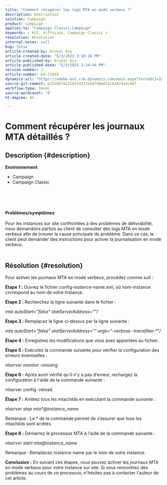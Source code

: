```yaml
---
title: "Comment récupérer les logs MTA en mode verbeux ?"
description: Description
solution: Campaign
product: Campaign
applies-to: "Campaign Classic,Campaign"
keywords: « KCS, diffusion, Campaign Classic »
resolution: Resolution
internal-notes: null
bug: false
article-created-by: Krunal Oza
article-created-date: "5/3/2023 3:10:10 PM"
article-published-by: Krunal Oza
article-published-date: "5/3/2023 3:14:44 PM"
version-number: 2
article-number: KA-21659
dynamics-url: "https://adobe-ent.crm.dynamics.com/main.aspx?forceUCI=1&pagetype=entityrecord&etn=knowledgearticle&id=5b313496-c4e9-ed11-a7c6-6045bd006b4b"
source-git-commit: e232067da72b5fd3f33e8798e873c01b243ac0d7
workflow-type: tm+mt
source-wordcount: '0'
ht-degree: 0%

---
```


# Comment récupérer les journaux MTA détaillés ?

## Description {#description}

<b>Environnement</b>
- Campaign
- Campaign Classic

<br><br> <br><br><b>Problèmes/symptômes</b><br><br>Pour les instances sur site confrontées à des problèmes de délivrabilité, nous demandons parfois au client de consulter des logs MTA en mode verbeux afin de trouver la cause principale du problème. Dans ce cas, le client peut demander des instructions pour activer la journalisation en mode verbeux.
<br> <br>

## Résolution {#resolution}


Pour activer les journaux MTA en mode verbeux, procédez comme suit :

<b>Étape 1 :</b>
Ouvrez le fichier config-instance-name.xml, où nom-instance correspond au nom de votre instance.

<b>Étape 2 :</b>
Recherchez la ligne suivante dans le fichier :

*mta autoStart=&quot;false&quot; statServerAddress=&quot;&quot;/*

<b>Étape 3 :</b>
Remplacez la ligne ci-dessus par la ligne suivante :

*mta autoStart=&quot;false&quot; statServerAddress=&quot;&quot; args=&quot;-verbose -tracefilter:\*&quot;/*

<b>Étape 4 :</b>
Enregistrez les modifications que vous avez apportées au fichier.

<b>Étape 5 :</b>
Exécutez la commande suivante pour vérifier la configuration des erreurs éventuelles :

*nlserver monitor -missing*

<b>Étape 6 :</b>
Après avoir vérifié qu&#39;il n&#39;y a pas d&#39;erreur, rechargez la configuration à l&#39;aide de la commande suivante :

nlserver config -reload 

<b>Étape 7 :</b>
Arrêtez tous les mtachilds en exécutant la commande suivante :

*nlserver stop mta\*@instance_name*

Remarque : Le \* de la commande permet de s’assurer que tous les mtachilds sont arrêtés.

<b>Étape 8 :</b>
Démarrez le processus MTA à l&#39;aide de la commande suivante :

*nlserver start mta@instance_name*

Remarque : Remplacez instance-name par le nom de votre instance.

<b>Conclusion :</b>
En suivant ces étapes, vous pouvez activer les journaux MTA en mode verbeux pour votre instance sur site. Si vous rencontrez des problèmes au cours de ce processus, n&#39;hésitez pas à contacter l&#39;auteur de cet article.
